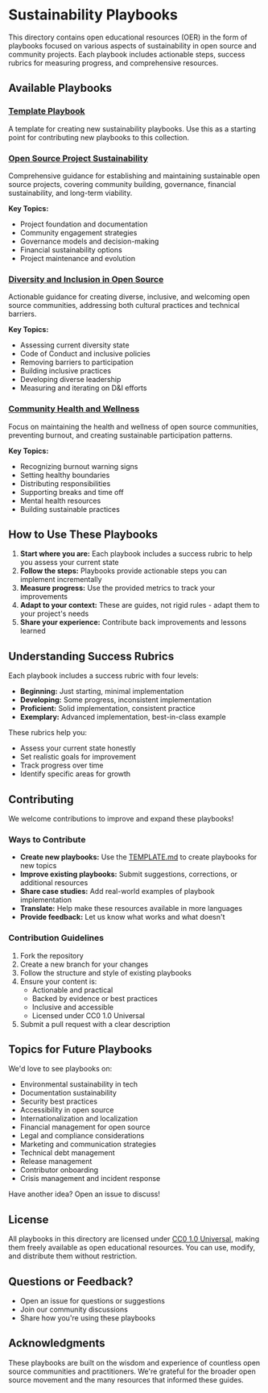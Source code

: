 # Sustainability Playbooks

This directory contains open educational resources (OER) in the form of playbooks focused on various aspects of sustainability in open source and community projects. Each playbook includes actionable steps, success rubrics for measuring progress, and comprehensive resources.

## Available Playbooks

### [Template Playbook](TEMPLATE.md)
A template for creating new sustainability playbooks. Use this as a starting point for contributing new playbooks to this collection.

### [Open Source Project Sustainability](open-source-sustainability.md)
Comprehensive guidance for establishing and maintaining sustainable open source projects, covering community building, governance, financial sustainability, and long-term viability.

**Key Topics:**
- Project foundation and documentation
- Community engagement strategies
- Governance models and decision-making
- Financial sustainability options
- Project maintenance and evolution

### [Diversity and Inclusion in Open Source](diversity-and-inclusion.md)
Actionable guidance for creating diverse, inclusive, and welcoming open source communities, addressing both cultural practices and technical barriers.

**Key Topics:**
- Assessing current diversity state
- Code of Conduct and inclusive policies
- Removing barriers to participation
- Building inclusive practices
- Developing diverse leadership
- Measuring and iterating on D&I efforts

### [Community Health and Wellness](community-health-and-wellness.md)
Focus on maintaining the health and wellness of open source communities, preventing burnout, and creating sustainable participation patterns.

**Key Topics:**
- Recognizing burnout warning signs
- Setting healthy boundaries
- Distributing responsibilities
- Supporting breaks and time off
- Mental health resources
- Building sustainable practices

## How to Use These Playbooks

1. **Start where you are:** Each playbook includes a success rubric to help you assess your current state
2. **Follow the steps:** Playbooks provide actionable steps you can implement incrementally
3. **Measure progress:** Use the provided metrics to track your improvements
4. **Adapt to your context:** These are guides, not rigid rules - adapt them to your project's needs
5. **Share your experience:** Contribute back improvements and lessons learned

## Understanding Success Rubrics

Each playbook includes a success rubric with four levels:

- **Beginning:** Just starting, minimal implementation
- **Developing:** Some progress, inconsistent implementation
- **Proficient:** Solid implementation, consistent practice
- **Exemplary:** Advanced implementation, best-in-class example

These rubrics help you:
- Assess your current state honestly
- Set realistic goals for improvement
- Track progress over time
- Identify specific areas for growth

## Contributing

We welcome contributions to improve and expand these playbooks!

### Ways to Contribute

- **Create new playbooks:** Use the [TEMPLATE.md](TEMPLATE.md) to create playbooks for new topics
- **Improve existing playbooks:** Submit suggestions, corrections, or additional resources
- **Share case studies:** Add real-world examples of playbook implementation
- **Translate:** Help make these resources available in more languages
- **Provide feedback:** Let us know what works and what doesn't

### Contribution Guidelines

1. Fork the repository
2. Create a new branch for your changes
3. Follow the structure and style of existing playbooks
4. Ensure your content is:
   - Actionable and practical
   - Backed by evidence or best practices
   - Inclusive and accessible
   - Licensed under CC0 1.0 Universal
5. Submit a pull request with a clear description

## Topics for Future Playbooks

We'd love to see playbooks on:
- Environmental sustainability in tech
- Documentation sustainability
- Security best practices
- Accessibility in open source
- Internationalization and localization
- Financial management for open source
- Legal and compliance considerations
- Marketing and communication strategies
- Technical debt management
- Release management
- Contributor onboarding
- Crisis management and incident response

Have another idea? Open an issue to discuss!

## License

All playbooks in this directory are licensed under [CC0 1.0 Universal](../LICENSE), making them freely available as open educational resources. You can use, modify, and distribute them without restriction.

## Questions or Feedback?

- Open an issue for questions or suggestions
- Join our community discussions
- Share how you're using these playbooks

## Acknowledgments

These playbooks are built on the wisdom and experience of countless open source communities and practitioners. We're grateful for the broader open source movement and the many resources that informed these guides.
